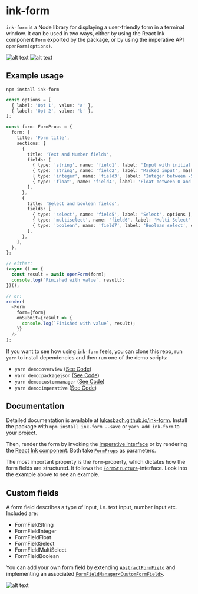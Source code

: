 # ink-form

`ink-form` is a Node library for displaying a user-friendly form in a terminal window.
It can be used in two ways, either by using the React Ink component `Form` exported by
the package, or by using the imperative API `openForm(options)`.

![alt text](https://github.com/lukasbach/ink-form/raw/main/demo/overview.gif 'Demo 1')
![alt text](https://github.com/lukasbach/ink-form/raw/main/demo/packagejson.gif 'Demo 2')

## Example usage

    npm install ink-form

```typescript jsx
const options = [
  { label: 'Opt 1', value: 'a' },
  { label: 'Opt 2', value: 'b' },
];

const form: FormProps = {
  form: {
    title: 'Form title',
    sections: [
      {
        title: 'Text and Number fields',
        fields: [
          { type: 'string', name: 'field1', label: 'Input with initial value', initialValue: 'Initial value' },
          { type: 'string', name: 'field2', label: 'Masked input', mask: '*' },
          { type: 'integer', name: 'field3', label: 'Integer between -5 and 8, stepsize 2', min: -5, max: 8, step: 2 },
          { type: 'float', name: 'field4', label: 'Float between 0 and 5, stepsize 0.1', min: 0, max: 5, step: 0.1 },
        ],
      },
      {
        title: 'Select and boolean fields',
        fields: [
          { type: 'select', name: 'field5', label: 'Select', options },
          { type: 'multiselect', name: 'field6', label: 'Multi Select', options },
          { type: 'boolean', name: 'field7', label: 'Boolean select', options },
        ],
      },
    ],
  },
};

// either:
(async () => {
  const result = await openForm(form);
  console.log(`Finished with value`, result);
})();

// or:
render(
  <Form
    form={form} 
    onSubmit={result => {
      console.log(`Finished with value`, result);
    }} 
  />
);
```

If you want to see how using `ink-form` feels, you can clone this repo, run `yarn` to install
dependencies and then run one of the demo scripts:

- `yarn demo:overview` ([See Code](https://github.com/lukasbach/ink-form/blob/main/src/demo/overview.tsx))
- `yarn demo:packagejson` ([See Code](https://github.com/lukasbach/ink-form/blob/main/src/demo/packagejson.tsx))
- `yarn demo:custommanager` ([See Code](https://github.com/lukasbach/ink-form/blob/main/src/demo/custommanager.tsx))
- `yarn demo:imperative` ([See Code](https://github.com/lukasbach/ink-form/blob/main/src/demo/imperative.ts))

## Documentation

Detailed documentation is available at [lukasbach.github.io/ink-form](https://lukasbach.github.io/ink-form/).
Install the package with `npm install ink-form --save` or `yarn add ink-form` to your project.

Then, render the form by invoking the [imperative interface](https://lukasbach.github.io/ink-form/modules.html#openform)
or by rendering the [React Ink component](https://lukasbach.github.io/ink-form/modules.html#form).
Both take [`FormProps`](https://lukasbach.github.io/ink-form/interfaces/formprops.html) as parameters.

The most important property is the `form`-property, which dictates how the form fields are structured. It follows
the [`FormStructure`](https://lukasbach.github.io/ink-form/interfaces/formstructure.html)-interface. Look into the
example above to see an example.

## Custom fields

A form field describes a type of input, i.e. text input, number input etc.
Included are:

- FormFieldString
- FormFieldInteger
- FormFieldFloat
- FormFieldSelect
- FormFieldMultiSelect
- FormFieldBoolean

You can add your own form field by extending
[`AbstractFormField`](https://lukasbach.github.io/ink-form/modules.html#abstractformfield)
and implementing an associated
[`FormFieldManager<CustomFormField>`](https://lukasbach.github.io/ink-form/interfaces/formfieldmanager.html).

![alt text](https://github.com/lukasbach/ink-form/raw/main/demo/customfield.gif 'Demo 3')
